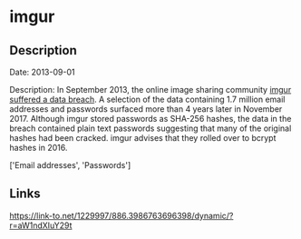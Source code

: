 # imgur

## Description

Date: 2013-09-01

Description:
In September 2013, the online image sharing community <a href="http://www.zdnet.com/article/imgur-reveals-hackers-stole-login-data/" target="_blank" rel="noopener">imgur suffered a data breach</a>. A selection of the data containing 1.7 million email addresses and passwords surfaced more than 4 years later in November 2017. Although imgur stored passwords as SHA-256 hashes, the data in the breach contained plain text passwords suggesting that many of the original hashes had been cracked. imgur advises that they rolled over to bcrypt hashes in 2016.


['Email addresses', 'Passwords']

## Links

https://link-to.net/1229997/886.3986763696398/dynamic/?r=aW1ndXIuY29t